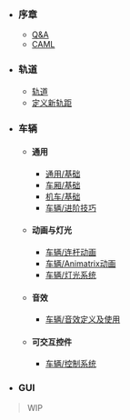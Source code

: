 * ### 序章
  * [Q&A](Main/Markdowns/QaA.md)
  * [CAML](Main/Markdowns/caml.md)
* ### 轨道
  * [轨道](Main/Markdowns/Track.md)
  * [定义新轨距](Main/Markdowns/Gauge.md)
* ### 车辆
  * #### 通用
    * [通用/基础](Main/Markdowns/EntityRollingStockDefinition.md)
    * [车厢/基础](Main/Markdowns/Cars.md)
    * [机车/基础](Main/Markdowns/Locos.md)
    * [车辆/进阶技巧](Main/Markdowns/CarsAdvanced.md)
  * #### 动画与灯光
    * [车辆/连杆动画](Main/Markdowns/LocoValveGears.md)
    * [车辆/Animatrix动画](Main/Markdowns/Animatrix.md)
    * [车辆/灯光系统](Main/Markdowns/Lights.md)
  * #### 音效
    * [车辆/音效定义及使用](Main/Markdowns/Sounds.md)
  * #### 可交互控件
    * [车辆/控制系统](Main/Markdowns/LocosControl.md)
* ### GUI
>WIP